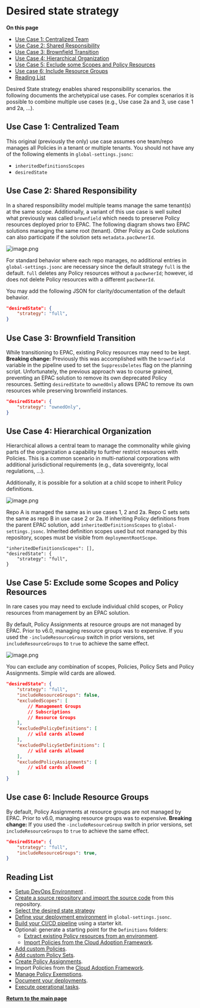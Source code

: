 # Desired state strategy

**On this page**

* [Use Case 1: Centralized Team](#use-case-1-centralized-team)
* [Use Case 2: Shared Responsibility](#use-case-2-shared-responsibility)
* [Use Case 3: Brownfield Transition](#use-case-3-brownfield-transition)
* [Use Case 4: Hierarchical Organization](#use-case-4-hierarchical-organization)
* [Use Case 5: Exclude some Scopes and Policy Resources](#use-case-5-exclude-some-scopes-and-policy-resources)
* [Use case 6: Include Resource Groups](#use-case-6-include-resource-groups)
* [Reading List](#reading-list)

Desired State strategy enables shared responsibility scenarios. the following documents the archetypical use cases. For complex scenarios it is possible to combine multiple use cases (e.g., Use case 2a and 3, use case 1 and 2a, ...).

## Use Case 1: Centralized Team

This original (previously the only) use case assumes one team/repo manages all Policies in a tenant or multiple tenants. You should not have any of the following elements in `global-settings.jsonc`:

* `inheritedDefinitionsScopes`
* `desiredState`

## Use Case 2: Shared Responsibility

In a shared responsibility model multiple teams manage the same tenant(s) at the same scope. Additionally, a variant of this use case is well suited what previously was called `brownfield` which needs to preserve Policy resources deployed prior to EPAC. The following diagram shows two EPAC solutions managing the same root (tenant). Other Policy as Code solutions can also participate if the solution sets `metadata.pacOwnerId`.

![image.png](Images/shared-responsibility.png)

For standard behavior where each repo manages, no additional entries in `global-settings.jsonc` are necessary since the default strategy `full` is the default. `full` deletes any Policy resources without a `pacOwnerId`; however, id does not delete Policy resources with a different `pacOwnerId`.

You may add the following JSON for clarity/documentation of the default behavior.

``` json
"desiredState": {
    "strategy": "full",
}
```

## Use Case 3: Brownfield Transition

While transitioning to EPAC, existing Policy resources may need to be kept. **Breaking change:** Previously this was accomplished with the `brownfield` variable in the pipeline used to set the `SuppressDeletes` flag on the planning script. Unfortunately, the previous approach was to course grained, preventing an EPAC solution to remove its own deprecated Policy resources. Setting `desiredState` to `ownedOnly` allows EPAC to remove its own resources while preserving brownfield instances.

``` json
"desiredState": {
    "strategy": "ownedOnly",
}
```

## Use Case 4: Hierarchical Organization

Hierarchical allows a central team to manage the commonality while giving parts of the organization a capability to further restrict resources with Policies. This is a common scenario in multi-national corporations with additional jurisdictional requirements (e.g., data sovereignty, local regulations, ...).

Additionally, it is possible for a solution at a child scope to inherit Policy definitions.

![image.png](Images/shared-hierarchical.png)

Repo A is managed the same as in use cases 1, 2 and 2a. Repo C sets sets the same as repo B in use case 2 or 2a. If inheriting Policy definitions from the parent EPAC solution, add `inheritedDefinitionsScopes` to `global-settings.jsonc`. Inherited definition scopes used but not managed by this repository, scopes must be visible from `deploymentRootScope`.

``` jsonc
"inheritedDefinitionsScopes": [],
"desiredState": {
    "strategy": "full",
}
```

## Use Case 5: Exclude some Scopes and Policy Resources

In rare cases you may need to exclude individual child scopes, or Policy resources from management by an EPAC solution.

By default, Policy Assignments at resource groups are not managed by EPAC. Prior to v6.0, managing resource groups was to expensive. If you used the `-includeResourceGroup` switch in prior versions, set `includeResourceGroups` to `true` to achieve the same effect.

![image.png](Images/shared-excluded.png)

You can exclude any combination of scopes, Policies, Policy Sets and Policy Assignments. Simple wild cards are allowed.

``` json
"desiredState": {
    "strategy": "full",
    "includeResourceGroups": false,
    "excludedScopes": [
        // Management Groups
        // Subscriptions
        // Resource Groups
    ],
    "excludedPolicyDefinitions": [
        // wild cards allowed
    ],
    "excludedPolicySetDefinitions": [
        // wild cards allowed
    ],
    "excludedPolicyAssignments": [
        // wild cards allowed
    ]
}
```

## Use case 6: Include Resource Groups

By default, Policy Assignments at resource groups are not managed by EPAC. Prior to v6.0, managing resource groups was to expensive. **Breaking change:** If you used the `-includeResourceGroup` switch in prior versions, set `includeResourceGroups` to `true` to achieve the same effect.

``` json
"desiredState": {
    "strategy": "full",
    "includeResourceGroups": true,
}
```

## Reading List

* [Setup DevOps Environment](operating-environment.md) .
* [Create a source repository and import the source code](clone-github.md) from this repository.
* [Select the desired state strategy](desired-state-strategy.md)
* [Define your deployment environment](definitions-and-global-settings.md) in `global-settings.jsonc`.
* [Build your CI/CD pipeline](ci-cd-pipeline.md) using a starter kit.
* Optional: generate a starting point for the `Definitions` folders:
  * [Extract existing Policy resources from an environment](extract-existing-policy-resources.md).
  * [Import Policies from the Cloud Adoption Framework](cloud-adoption-framework.md).
* [Add custom Policies](policy-definitions.md).
* [Add custom Policy Sets](policy-set-definitions.md).
* [Create Policy Assignments](policy-assignments.md).
* Import Policies from the [Cloud Adoption Framework](cloud-adoption-framework.md).
* [Manage Policy Exemptions](policy-exemptions.md).
* [Document your deployments](documenting-assignments-and-policy-sets.md).
* [Execute operational tasks](operational-scripts.md).

**[Return to the main page](../README.md)**

